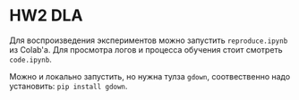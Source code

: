 # HW2 DLA
Для воспроизведения экспериментов можно запустить `reproduce.ipynb` из Colab'а.
Для просмотра логов и процесса обучения стоит смотреть `code.ipynb`.


Можно и локально запустить, но нужна тулза `gdown`, соотвественно надо установить: `pip install gdown`.
